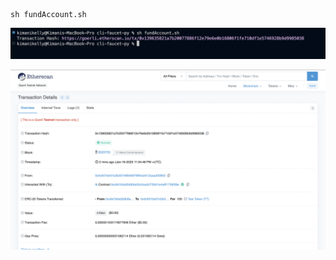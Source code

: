 ```
sh fundAccount.sh
```

![Example of the fund-account command](/docs/fundAccount.png "Screenshot of the fund-account command")

![](/docs/etherscan.png)
